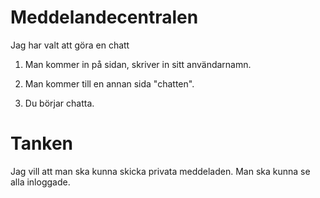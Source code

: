 # Meddelandecentralen

Jag har valt att göra en chatt

1. Man kommer in på sidan, skriver in sitt användarnamn.

2. Man kommer till en annan sida "chatten".

3. Du börjar chatta.

# Tanken
Jag vill att man ska kunna skicka privata meddeladen.
Man ska kunna se alla inloggade.
